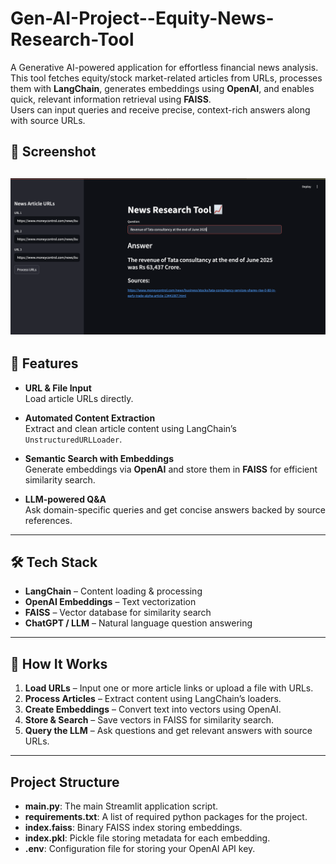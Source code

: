 # Gen-AI-Project--Equity-News-Research-Tool

A Generative AI-powered application for effortless financial news analysis.  
This tool fetches equity/stock market-related articles from URLs, processes them with **LangChain**, generates embeddings using **OpenAI**, and enables quick, relevant information retrieval using **FAISS**.  
Users can input queries and receive precise, context-rich answers along with source URLs.
## 📸 Screenshot
![Equity News Research Tool screenshot](assests/Screenshot.png)
---

## 🚀 Features

- **URL & File Input**  
  Load article URLs directly.

- **Automated Content Extraction**  
  Extract and clean article content using LangChain’s `UnstructuredURLLoader`.

- **Semantic Search with Embeddings**  
  Generate embeddings via **OpenAI** and store them in **FAISS** for efficient similarity search.

- **LLM-powered Q&A**  
  Ask domain-specific queries and get concise answers backed by source references.

---

## 🛠️ Tech Stack

- **LangChain** – Content loading & processing  
- **OpenAI Embeddings** – Text vectorization  
- **FAISS** – Vector database for similarity search  
- **ChatGPT / LLM** – Natural language question answering  

---

## 📂 How It Works

1. **Load URLs** – Input one or more article links or upload a file with URLs.  
2. **Process Articles** – Extract content using LangChain’s loaders.  
3. **Create Embeddings** – Convert text into vectors using OpenAI.  
4. **Store & Search** – Save vectors in FAISS for similarity search.  
5. **Query the LLM** – Ask questions and get relevant answers with source URLs.

---
## Project Structure
- **main.py**: The main Streamlit application script.
- **requirements.txt**: A list of required python packages for the project.
- **index.faiss**: Binary FAISS index storing embeddings.
- **index.pkl**: Pickle file storing metadata for each embedding.
- **.env**: Configuration file for storing your OpenAI API key.
